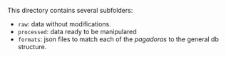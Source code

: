 This directory contains several subfolders:

* ````raw````: data without modifications.
* ````processed````: data ready to be manipulared
* ````formats````: json files to match each of the <i>pagadoras</i> to the general db structure. 